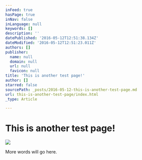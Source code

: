 ```yaml
---
inFeed: true
hasPage: true
inNav: false
inLanguage: null
keywords: []
description: ''
datePublished: '2016-05-12T12:51:38.134Z'
dateModified: '2016-05-12T12:51:23.011Z'
authors: []
publisher:
  name: null
  domain: null
  url: null
  favicon: null
title: 'This is another test page!'
author: []
starred: false
sourcePath: _posts/2016-05-12-this-is-another-test-page.md
url: this-is-another-test-page/index.html
_type: Article

---
```

# This is another test page!
![](https://the-grid-user-content.s3-us-west-2.amazonaws.com/bebd5f3b-08b4-4a7d-aeb6-f45b041427f1.jpg)

More words will go here.